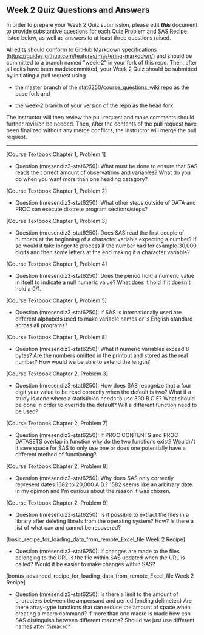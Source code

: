 
## Week 2 Quiz Questions and Answers

In order to prepare your Week 2 Quiz submission, please edit ***this*** document to provide substantive questions for each Quiz Problem and SAS Recipe listed below, as well as answers to at least three questions raised.

All edits should conform to GitHub Markdown specifications (https://guides.github.com/features/mastering-markdown/) and should be committed to a branch named "week-2" in your fork of this repo. Then, after all edits have been made/committed, your Week 2 Quiz should be submitted by initiating a pull request using

- the master branch of the stat6250/course_questions_wiki repo as the base fork and

- the week-2 branch of your version of the repo as the head fork.

The instructor will then review the pull request and make comments should further revision be needed. Then, after the contents of the pull request have been finalized without any merge conflicts, the instructor will merge the pull request.



********************************************************************************



[Course Textbook Chapter 1, Problem 1]
- Question (mresendiz3-stat6250): What must be done to ensure that SAS reads the 
correct amount of observations and variables? 
What do you do when you want more than one heading category?


[Course Textbook Chapter 1, Problem 2]
- Question (mresendiz3-stat6250): What other steps outside of DATA and PROC can 
execute discrete program sections/steps?


[Course Textbook Chapter 1, Problem 3]
- Question (mresendiz3-stat6250): Does SAS read the first couple of numbers at 
the beginning of a character variable expecting a number?
If so would it take longer to process if the number had for example 30,000 digits
and then some letters at the end making it a character variable?


[Course Textbook Chapter 1, Problem 4]
- Question (mresendiz3-stat6250): Does the period hold a numeric value in itself 
to indicate a null numeric value? What does it hold if it doesn't hold a 0/1.


[Course Textbook Chapter 1, Problem 5]
- Question (mresendiz3-stat6250): If SAS is internationally used are different
alphabets used to make variable names or is English standard across all programs?


[Course Textbook Chapter 1, Problem 8]
- Question (mresendiz3-stat6250): What if numeric variables exceed 8 bytes? Are 
the numbers omitted in the printout and stored as the real number? How would we 
be able to extend the length?


[Course Textbook Chapter 2, Problem 3]
- Question (mresendiz3-stat6250): How does SAS recognize that a four digit year 
value to be read correctly when the default is two? 
What if a study is done where a statistician needs to use 300 B.C.E? What 
should be done in order to override the default? Will a different function
need to be used?


[Course Textbook Chapter 2, Problem 7]
- Question (mresendiz3-stat6250): If PROC CONTENTS and PROC DATASETS overlap in 
function why do the two functions exist? Wouldn't it save space for SAS to only 
use one or does one potentially have a different method of functioning?


[Course Textbook Chapter 2, Problem 8]
- Question (mresendiz3-stat6250): Why does SAS only correctly represent dates 
1582 to 20,000 A.D.? 1582 seems like an arbitrary
date in my opinion and I'm curious about the reason it was chosen. 


[Course Textbook Chapter 2, Problem 9]
- Question (mresendiz3-stat6250): Is it possible to extract the files in a 
library after deleting librefs from the
operating system? How? Is there a list of what can and cannot be recovered?


[basic_recipe_for_loading_data_from_remote_Excel_file Week 2 Recipe]
- Question (mresendiz3-stat6250): If changes are made to the files belonging to 
the URL is the file within SAS updated when the URL is called? Would it be 
easier to make changes within SAS?


[bonus_advanced_recipe_for_loading_data_from_remote_Excel_file Week 2 Recipe]
- Question (mresendiz3-stat6250): Is there a limit to the amount of characters 
between the ampersand and period
(ending delimeter.) Are there array-type functions that can reduce the amount
of space when creating a macro command? If more than one macro is made how 
can SAS distinguish between different macros? Should we just use different names after %macro?


